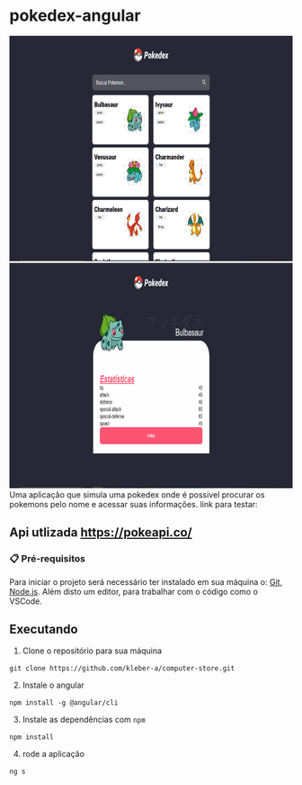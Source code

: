 # pokedex-angular
<div>
<img src="./file/Tela1.PNG" alt="Apresetação" width="800" height="400" >
<img src="./file/Tela2.PNG" alt="Apresentação" width="800" height="400">
</div>
Uma aplicação que simula uma pokedex onde é possivel procurar os pokemons pelo nome e acessar suas informações. link para testar: 


## Api utlizada https://pokeapi.co/

### 📋 Pré-requisitos
Para iniciar o projeto será necessário ter instalado em sua máquina o: [Git](https://git-scm.com), [Node.js](https://nodejs.org/en/). Além disto um editor, para trabalhar com o código como o VSCode.

## Executando
1. Clone o repositório para sua máquina

```
git clone https://github.com/kleber-a/computer-store.git
```
2. Instale o angular

```
npm install -g @angular/cli
```

3. Instale as dependências com `npm`

```
npm install
```

4. rode a aplicação 

```
ng s
```
